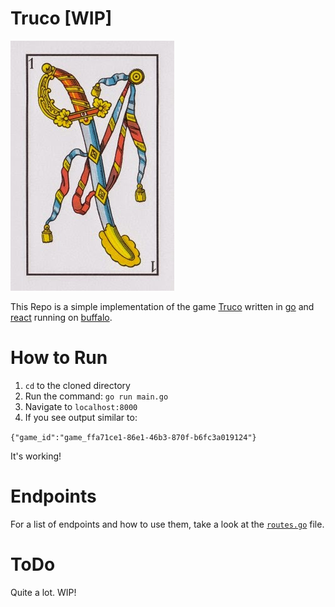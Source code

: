 # Truco [WIP]

![](assets/1ofspades.jpg)

This Repo is a simple implementation of the game [Truco](https://en.wikipedia.org/wiki/Truco) written in
[go](https://golang.org/) and [react](https://reactjs.org) running on [buffalo](https://gobuffalo.io/en/).

# How to Run

1. `cd` to the cloned directory
2. Run the command: `go run main.go`
3. Navigate to `localhost:8000`
4. If you see output similar to:

`{"game_id":"game_ffa71ce1-86e1-46b3-870f-b6fc3a019124"}`

It's working!

# Endpoints

For a list of endpoints and how to use them, take a look at the [`routes.go`](https://github.com/bkach/truco/blob/master/routers/routes.go) file.

# ToDo

Quite a lot. WIP!
